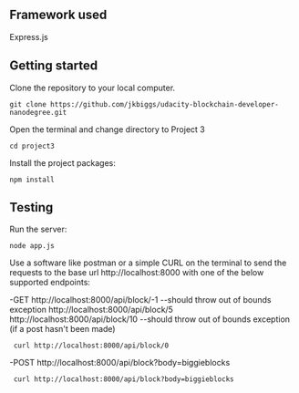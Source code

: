 ## Framework used
Express.js

## Getting started
Clone the repository to your local computer.
```
git clone https://github.com/jkbiggs/udacity-blockchain-developer-nanodegree.git
```

Open the terminal and change directory to Project 3
```
cd project3
```

Install the project packages:
```
npm install
```

## Testing
Run the server:
```
node app.js
```

Use a software like postman or a simple CURL on the terminal to send the requests to the base url http://localhost:8000 with one of the below supported endpoints:

-GET
http://localhost:8000/api/block/-1 --should throw out of bounds exception
http://localhost:8000/api/block/5
http://localhost:8000/api/block/10 --should throw out of bounds exception (if a post hasn't been made)

```
 curl http://localhost:8000/api/block/0
```

-POST
http://localhost:8000/api/block?body=biggieblocks

```
 curl http://localhost:8000/api/block?body=biggieblocks
```
